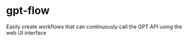 # gpt-flow
Easily create workflows that can continuously call the GPT API using the web UI interface
